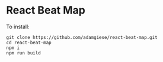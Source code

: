 # React Beat Map

To install:

```
git clone https://github.com/adamgiese/react-beat-map.git
cd react-beat-map
npm i 
npm run build
```
